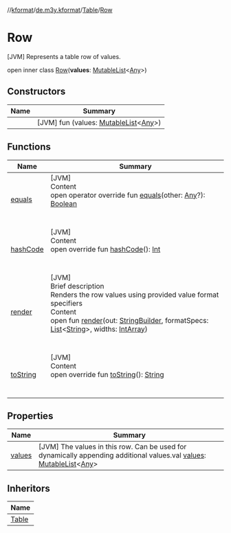 //[kformat](../../../index.md)/[de.m3y.kformat](../../index.md)/[Table](../index.md)/[Row](index.md)



# Row  
 [JVM] Represents a table row of values.  
  
open inner class [Row](index.md)(**values**: [MutableList](https://kotlinlang.org/api/latest/jvm/stdlib/kotlin.collections/-mutable-list/index.html)<[Any](https://kotlinlang.org/api/latest/jvm/stdlib/kotlin/-any/index.html)>)   


## Constructors  
  
|  Name|  Summary| 
|---|---|
| [<init>](-init-.md)|  [JVM] fun [<init>](-init-.md)(values: [MutableList](https://kotlinlang.org/api/latest/jvm/stdlib/kotlin.collections/-mutable-list/index.html)<[Any](https://kotlinlang.org/api/latest/jvm/stdlib/kotlin/-any/index.html)>)   <br>


## Functions  
  
|  Name|  Summary| 
|---|---|
| [equals](https://kotlinlang.org/api/latest/jvm/stdlib/kotlin/-any/equals.html)| [JVM]  <br>Content  <br>open operator override fun [equals](https://kotlinlang.org/api/latest/jvm/stdlib/kotlin/-any/equals.html)(other: [Any](https://kotlinlang.org/api/latest/jvm/stdlib/kotlin/-any/index.html)?): [Boolean](https://kotlinlang.org/api/latest/jvm/stdlib/kotlin/-boolean/index.html)  <br><br><br>
| [hashCode](https://kotlinlang.org/api/latest/jvm/stdlib/kotlin/-any/hash-code.html)| [JVM]  <br>Content  <br>open override fun [hashCode](https://kotlinlang.org/api/latest/jvm/stdlib/kotlin/-any/hash-code.html)(): [Int](https://kotlinlang.org/api/latest/jvm/stdlib/kotlin/-int/index.html)  <br><br><br>
| [render](render.md)| [JVM]  <br>Brief description  <br>Renders the row values using provided value format specifiers  <br>Content  <br>open fun [render](render.md)(out: [StringBuilder](https://docs.oracle.com/javase/8/docs/api/java/lang/StringBuilder.html), formatSpecs: [List](https://kotlinlang.org/api/latest/jvm/stdlib/kotlin.collections/-list/index.html)<[String](https://kotlinlang.org/api/latest/jvm/stdlib/kotlin/-string/index.html)>, widths: [IntArray](https://kotlinlang.org/api/latest/jvm/stdlib/kotlin/-int-array/index.html))  <br><br><br>
| [toString](to-string.md)| [JVM]  <br>Content  <br>open override fun [toString](to-string.md)(): [String](https://kotlinlang.org/api/latest/jvm/stdlib/kotlin/-string/index.html)  <br><br><br>


## Properties  
  
|  Name|  Summary| 
|---|---|
| [values](index.md#de.m3y.kformat/Table.Row/values/#/PointingToDeclaration/)|  [JVM] The values in this row. Can be used for dynamically appending additional values.val [values](index.md#de.m3y.kformat/Table.Row/values/#/PointingToDeclaration/): [MutableList](https://kotlinlang.org/api/latest/jvm/stdlib/kotlin.collections/-mutable-list/index.html)<[Any](https://kotlinlang.org/api/latest/jvm/stdlib/kotlin/-any/index.html)>   <br>


## Inheritors  
  
|  Name| 
|---|
| [Table](../-line/index.md)

